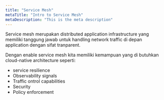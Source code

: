 ```yaml
---
title: "Service Mesh"
metaTitle: "Intro to Service Mesh"
metaDescription: "This is the meta description"
---
```


Service mesh merupakan distributed application infrastructure yang memiliki tanggung jawab untuk handling network traffic di depan application dengan sifat tranparent.

Dengan enable service mesh kita memiliki kemampuan yang di butuhkan cloud-native architecture seperti:
- service resilience
- Observability signals
- Traffic ontrol capabilities
- Security
- Policy enforcement